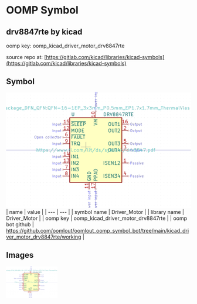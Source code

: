 # OOMP Symbol  
## drv8847rte  by kicad  
  
oomp key: oomp_kicad_driver_motor_drv8847rte  
  
source repo at: [https://gitlab.com/kicad/libraries/kicad-symbols](https://gitlab.com/kicad/libraries/kicad-symbols)  
## Symbol  
  
[![working.png](working_600.png)](working.png)  
| name | value | 
| --- | --- | 
| symbol name | Driver_Motor | 
| library name | Driver_Motor | 
| oomp key | oomp_kicad_driver_motor_drv8847rte | 
| oomp bot github | https://github.com/oomlout/oomlout_oomp_symbol_bot/tree/main/kicad_driver_motor_drv8847rte/working | 
## Images  
  
[![working.png](working_140.png)](working.png)  
